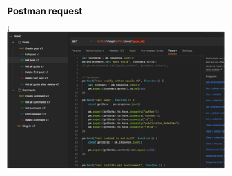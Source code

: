 ## Postman request

[![img postman tests](https://github.com/alt015/alt015/blob/main/assets/postman_liis_tests.png)